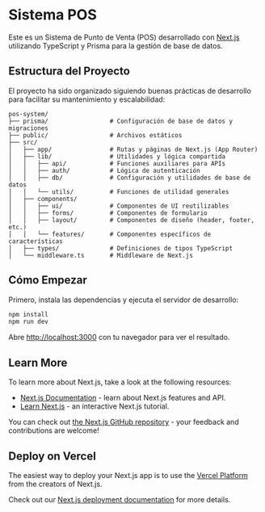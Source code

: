 # Sistema POS

Este es un Sistema de Punto de Venta (POS) desarrollado con [Next.js](https://nextjs.org) utilizando TypeScript y Prisma para la gestión de base de datos.

## Estructura del Proyecto

El proyecto ha sido organizado siguiendo buenas prácticas de desarrollo para facilitar su mantenimiento y escalabilidad:

```
pos-system/
├── prisma/                 # Configuración de base de datos y migraciones
├── public/                 # Archivos estáticos
├── src/
│   ├── app/                # Rutas y páginas de Next.js (App Router)
│   ├── lib/                # Utilidades y lógica compartida
│   │   ├── api/            # Funciones auxiliares para APIs
│   │   ├── auth/           # Lógica de autenticación
│   │   ├── db/             # Configuración y utilidades de base de datos
│   │   └── utils/          # Funciones de utilidad generales
│   ├── components/
│   │   ├── ui/             # Componentes de UI reutilizables
│   │   ├── forms/          # Componentes de formulario
│   │   ├── layout/         # Componentes de diseño (header, footer, etc.)
│   │   └── features/       # Componentes específicos de características
│   ├── types/              # Definiciones de tipos TypeScript
│   └── middleware.ts       # Middleware de Next.js
```

## Cómo Empezar

Primero, instala las dependencias y ejecuta el servidor de desarrollo:

```bash
npm install
npm run dev
```

Abre [http://localhost:3000](http://localhost:3000) con tu navegador para ver el resultado.

## Learn More

To learn more about Next.js, take a look at the following resources:

- [Next.js Documentation](https://nextjs.org/docs) - learn about Next.js features and API.
- [Learn Next.js](https://nextjs.org/learn) - an interactive Next.js tutorial.

You can check out [the Next.js GitHub repository](https://github.com/vercel/next.js) - your feedback and contributions are welcome!

## Deploy on Vercel

The easiest way to deploy your Next.js app is to use the [Vercel Platform](https://vercel.com/new?utm_medium=default-template&filter=next.js&utm_source=create-next-app&utm_campaign=create-next-app-readme) from the creators of Next.js.

Check out our [Next.js deployment documentation](https://nextjs.org/docs/app/building-your-application/deploying) for more details.
